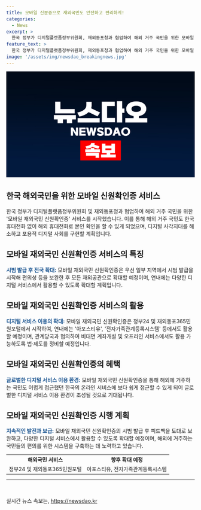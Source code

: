 ```yaml
---
title: 모바일 신분증으로 재외국민도 안전하고 편리하게!
categories:
  - News
excerpt: >
  한국 정부가 디지털플랫폼정부위원회, 재외동포청과 협업하여 해외 거주 국민을 위한 모바일 재외국민 신원확인증 서비스를 시작한다. 이를 통해 해외 거주 국민들은 한국 휴대전화 없이도 본인확인이 가능하며, 디지털 사각지대를 해소하고 포용적 디지털 사회를 구현할 계획이다. 해당 서비스는 연내 금융서비스와 오프라인 서비스에서도 활용될 예정이다.
feature_text: >
  한국 정부가 디지털플랫폼정부위원회, 재외동포청과 협업하여 해외 거주 국민을 위한 모바일 재외국민 신원확인증 서비스를 시작한다. 이를 통해 해외 거주 국민들은 한국 휴대전화 없이도 본인확인이 가능하며, 디지털 사각지대를 해소하고 포용적 디지털 사회를 구현할 계획이다. 해당 서비스는 연내 금융서비스와 오프라인 서비스에서도 활용될 예정이다.
image: '/assets/img/newsdao_breakingnews.jpg'
---
```


<p><img src="/assets/img/newsdao_breakingnews.jpg" alt="ontimetimes 속보" /></p>

<h2 data-ke-size="size26">한국 해외국민을 위한 모바일 신원확인증 서비스</h2>

<p data-ke-size="size16">한국 정부가 디지털플랫폼정부위원회 및 재외동포청과 협업하여 해외 거주 국민을 위한 '모바일 재외국민 신원확인증' 서비스를 시작했습니다. 이를 통해 해외 거주 국민도 한국 휴대전화 없이 해외 휴대전화로 본인 확인을 할 수 있게 되었으며, 디지털 사각지대를 해소하고 포용적 디지털 사회를 구현할 계획입니다.</p>

<h2 data-ke-size="size24">모바일 재외국민 신원확인증 서비스의 특징</h2>

<p data-ke-size="size16"><b><span style="color: #1a5490;">시범 발급 후 전국 확대:</span></b> 모바일 재외국민 신원확인증은 우선 일부 지역에서 시범 발급을 시작해 편의성 등을 보완한 후 모든 재외공관으로 확대할 예정이며, 연내에는 다양한 디지털 서비스에서 활용할 수 있도록 확대할 계획입니다.</p>

<h2 data-ke-size="size24">모바일 재외국민 신원확인증 서비스의 활용</h2>

<p data-ke-size="size16"><b><span style="color: #1a5490;">디지털 서비스 이용의 확대:</span></b> 모바일 재외국민 신원확인증은 정부24 및 재외동포365민원포털에서 시작하여, 연내에는 '아포스티유', '전자가족관계등록시스템' 등에서도 활용할 예정이며, 관계당국과 협의하여 비대면 계좌개설 및 오프라인 서비스에서도 활용 가능하도록 법·제도를 정비할 예정입니다.</p>

<h2 data-ke-size="size24">모바일 재외국민 신원확인증의 혜택</h2>

<p data-ke-size="size16"><b><span style="color: #1a5490;">글로벌한 디지털 서비스 이용 환경:</span></b> 모바일 재외국민 신원확인증을 통해 해외에 거주하는 국민도 어렵게 접근했던 한국의 온라인 서비스에 보다 쉽게 접근할 수 있게 되어 글로벌한 디지털 서비스 이용 환경이 조성될 것으로 기대됩니다.</p>

<h2 data-ke-size="size24">모바일 재외국민 신원확인증 시행 계획</h2>

<p data-ke-size="size16"><b><span style="color: #1a5490;">지속적인 발전과 보급:</span></b> 모바일 재외국민 신원확인증의 시범 발급 후 피드백을 토대로 보완하고, 다양한 디지털 서비스에서 활용할 수 있도록 확대할 예정이며, 해외에 거주하는 국민들의 편의를 위한 시스템을 구축하는 데 노력하고 있습니다.</p>

<table>
    <tbody>
        <tr>
            <td style="text-align: center; height: 17px;"><b>해외국민 서비스</b></td>
            <td style="text-align: center; height: 17px;"><b>향후 확대 예정</b></td>
        </tr>
        <tr>
            <td style="text-align: center; height: 17px;">정부24 및 재외동포365민원포털</td>
            <td style="text-align: center; height: 17px;">아포스티유, 전자가족관계등록시스템</td>
        </tr>
    </tbody>
</table>

<hr>

<p data-ke-size="size16">&nbsp;</p>
실시간 뉴스 속보는, <a href="https://newsdao.kr" rel="dofollow">https://newsdao.kr</a>


